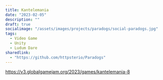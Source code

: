 ```yaml
---
title: Kantelemania
date: "2023-02-05"
description: ""
draft: true
socialimage: "/assets/images/projects/paradogs/social-paradogs.jpg"
tags:
  - Video Game
  - Unity
  - Ludum Dare
sharedlink: 
  - "https://github.com/httpsterio/Paradogs"
---
```


https://v3.globalgamejam.org/2023/games/kantelemania-8

